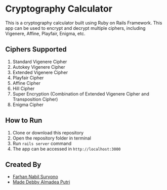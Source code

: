 # Cryptography Calculator

This is a cryptography calculator built using Ruby on Rails Framework. This app can be used to encrypt and decrypt multiple ciphers, including Vigenere, Affine, Playfair, Enigma, etc.

## Ciphers Supported
1. Standard Vigenere Cipher
2. Autokey Vigenere Cipher
3. Extended Vigenere Cipher
4. Playfair Cipher
5. Affine Cipher
6. Hill Cipher
7. Super Encryption (Combination of Extended Vigenere Cipher and Transposition Cipher)
8. Enigma Cipher

## How to Run
1. Clone or download this repository
2. Open the repository folder in terminal
3. Run `rails server` command
4. The app can be accessed in `http://localhost:3000`

## Created By
- [Farhan Nabil Suryono](https://www.github.com/Altair1618)
- [Made Debby Almadea Putri](https://www.github.com/debbyalmadea)
